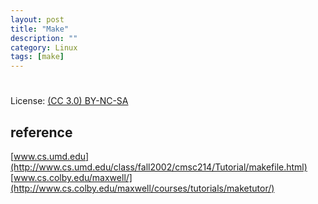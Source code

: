 ```yaml
---
layout: post
title: "Make"
description: ""
category: Linux
tags: [make]
---
```

#
License: [(CC 3.0) BY-NC-SA](http://creativecommons.org/licenses/by-nc-sa/3.0/)

## reference
[www.cs.umd.edu](http://www.cs.umd.edu/class/fall2002/cmsc214/Tutorial/makefile.html)
[www.cs.colby.edu/maxwell/](http://www.cs.colby.edu/maxwell/courses/tutorials/maketutor/)
